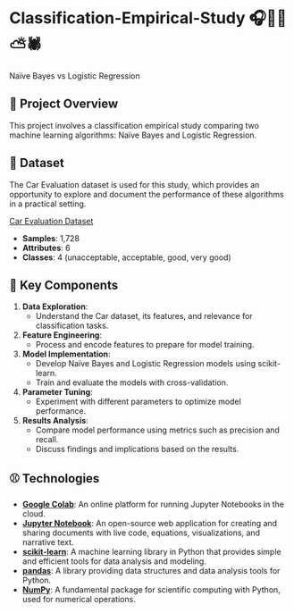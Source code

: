 # Classification-Empirical-Study 🎧🥋🥣⛅️🕷️
Naïve Bayes vs Logistic Regression

## 🐨 Project Overview
This project involves a classification empirical study comparing two machine learning algorithms: Naïve Bayes and Logistic Regression. 

## 🍙 Dataset
The Car Evaluation dataset is used for this study, which provides an opportunity to explore and document the performance of these algorithms in a practical setting.

[Car Evaluation Dataset](https://archive.ics.uci.edu/dataset/19/car+evaluation)

  - **Samples**: 1,728
  - **Attributes**: 6
  - **Classes**: 4 (unacceptable, acceptable, good, very good)

## 🛴 Key Components
1. **Data Exploration**:
   - Understand the Car dataset, its features, and relevance for classification tasks.
2. **Feature Engineering**:
   - Process and encode features to prepare for model training.
3. **Model Implementation**:
   - Develop Naïve Bayes and Logistic Regression models using scikit-learn.
   - Train and evaluate the models with cross-validation.
4. **Parameter Tuning**:
   - Experiment with different parameters to optimize model performance.
5. **Results Analysis**:
   - Compare model performance using metrics such as precision and recall.
   - Discuss findings and implications based on the results.
  
## ⚾️ Technologies
- **[Google Colab](https://colab.research.google.com/)**: An online platform for running Jupyter Notebooks in the cloud.
- **[Jupyter Notebook](https://jupyter.org/)**: An open-source web application for creating and sharing documents with live code, equations, visualizations, and narrative text.
- **[scikit-learn](https://scikit-learn.org/stable/)**: A machine learning library in Python that provides simple and efficient tools for data analysis and modeling.
- **[pandas](https://pandas.pydata.org/)**: A library providing data structures and data analysis tools for Python.
- **[NumPy](https://numpy.org/)**: A fundamental package for scientific computing with Python, used for numerical operations.



